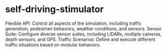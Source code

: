 # self-driving-stimulator
Flexible API: Control all aspects of the simulation, including traffic generation, pedestrian behaviors, weather conditions, and sensors.  Sensor Suite: Configure diverse sensor suites, including LIDARs, multiple cameras, depth sensors, and GPS.  Traffic Scenarios: Define and execute different traffic situations based on modular behaviors.  
